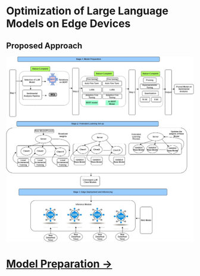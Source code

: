 # Optimization of Large Language Models on Edge Devices

## Proposed Approach
![Approach](./img/Approach.jpg)





# [Model Preparation ->](01_Stage-1.md)

